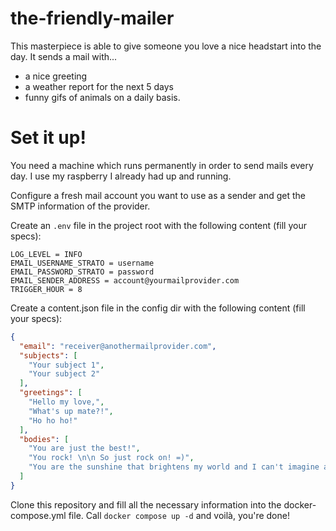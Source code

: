# the-friendly-mailer

This masterpiece is able to give someone you love a nice headstart into the day. 
It sends a mail with...
- a nice greeting
- a weather report for the next 5 days
- funny gifs of animals
on a daily basis. 

# Set it up!
You need a machine which runs permanently in order to send mails every day. 
I use my raspberry I already had up and running. 

Configure a fresh mail account you want to use as a sender and get the SMTP information of the provider. 

Create an `.env` file in the project root with the following content (fill your specs):
````
LOG_LEVEL = INFO
EMAIL_USERNAME_STRATO = username
EMAIL_PASSWORD_STRATO = password
EMAIL_SENDER_ADDRESS = account@yourmailprovider.com
TRIGGER_HOUR = 8
````

Create a content.json file in the config dir with the following content (fill your specs):
```json
{
  "email": "receiver@anothermailprovider.com",
  "subjects": [
    "Your subject 1",
    "Your subject 2"
  ],
  "greetings": [
    "Hello my love,",
    "What's up mate?!",
    "Ho ho ho!"
  ],
  "bodies": [
    "You are just the best!", 
    "You rock! \n\n So just rock on! =)",
    "You are the sunshine that brightens my world and I can't imagine a life without your love. "
  ]
}
```

Clone this repository and fill all the necessary information into the docker-compose.yml file. 
Call `docker compose up -d` and voilà, you're done! 
